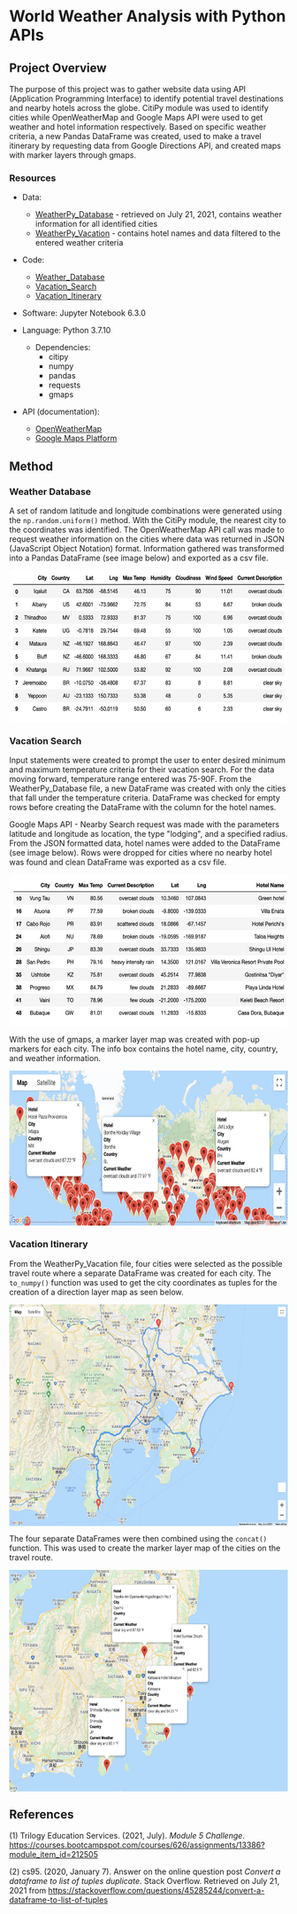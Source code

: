 # World Weather Analysis with Python APIs

## Project Overview
The purpose of this project was to gather website data using API (Application Programming Interface) to identify potential travel destinations and nearby hotels across the globe. CitiPy module was used to identify cities while OpenWeatherMap and Google Maps API were used to get weather and hotel information respectively. Based on specific weather criteria, a new Pandas DataFrame was created, used to make a travel itinerary by requesting data from Google Directions API, and created maps with marker layers through gmaps.

### Resources
- Data:
    - [WeatherPy_Database](https://github.com/samanthajpv/World_Weather_Analysis/blob/a3b09720de0e6ce98e7190b2d010be4d5109be55/Weather_Database/WeatherPy_Database.csv) - retrieved on July 21, 2021, contains weather information for all identified cities
    - [WeatherPy_Vacation](https://github.com/samanthajpv/World_Weather_Analysis/blob/a3b09720de0e6ce98e7190b2d010be4d5109be55/Vacation_Search/WeatherPy_vacation.csv) - contains hotel names and data filtered to the entered weather criteria
- Code:
    - [Weather_Database](https://github.com/samanthajpv/World_Weather_Analysis/blob/a3b09720de0e6ce98e7190b2d010be4d5109be55/Weather_Database/Weather_Database.ipynb)
    - [Vacation_Search](https://github.com/samanthajpv/World_Weather_Analysis/blob/a3b09720de0e6ce98e7190b2d010be4d5109be55/Vacation_Search/Vacation_Search.ipynb)
    - [Vacation_Itinerary](https://github.com/samanthajpv/World_Weather_Analysis/blob/a3b09720de0e6ce98e7190b2d010be4d5109be55/Vacation_Itinerary/Vacation_Itinerary.ipynb)
    
- Software: Jupyter Notebook 6.3.0
- Language: Python 3.7.10
    - Dependencies: 
        - citipy
        - numpy
        - pandas
        - requests
        - gmaps 
- API (documentation):
    - [OpenWeatherMap](https://openweathermap.org/api)
    - [Google Maps Platform](https://developers.google.com/maps)

## Method

### Weather Database
A set of random latitude and longitude combinations were generated using the ```np.random.uniform()``` method. With the CitiPy module, the nearest city to the coordinates was identified. The OpenWeatherMap API call was made to request weather information on the cities where data was returned in JSON (JavaScript Object Notation) format. Information gathered was transformed into a Pandas DataFrame (see image below) and exported as a csv file.
<p align="center">
    <img src="https://github.com/samanthajpv/World_Weather_Analysis/blob/90127fe95f78bc29c00ef261cbce144a2d3486de/Additional/Weather_Database.png" width="600" height="275" align="center">
</p>

### Vacation Search
Input statements were created to prompt the user to enter desired minimum and maximum temperature criteria for their vacation search. For the data moving forward, temperature range entered was 75-90F. From the WeatherPy_Database file, a new DataFrame was created with only the cities that fall under the temperature criteria. DataFrame was checked for empty rows before creating the DataFrame with the column for the hotel names. 

Google Maps API - Nearby Search request was made with the parameters latitude and longitude as location, the type "lodging", and a specified radius. From the JSON formatted data, hotel names were added to the DataFrame (see image below). Rows were dropped for cities where no nearby hotel was found and clean DataFrame was exported as a csv file.
<p align="center">
    <img src="https://github.com/samanthajpv/World_Weather_Analysis/blob/90127fe95f78bc29c00ef261cbce144a2d3486de/Additional/Vacation_Search.png" width="600" height="275" align="center">
</p>

With the use of gmaps, a marker layer map was created with pop-up markers for each city. The info box contains the hotel name, city, country, and weather information.
<p align="center">
    <img src="https://github.com/samanthajpv/World_Weather_Analysis/blob/a3b09720de0e6ce98e7190b2d010be4d5109be55/Vacation_Search/WeatherPy_vacation_map.png" width="700" height="280" align="center">
</p>

### Vacation Itinerary
From the WeatherPy_Vacation file, four cities were selected as the possible travel route where a separate DataFrame was created for each city. The ```to_numpy()``` function was used to get the city coordinates as tuples for the creation of a direction layer map as seen below.
<p align="center">
    <img src="https://github.com/samanthajpv/World_Weather_Analysis/blob/a3b09720de0e6ce98e7190b2d010be4d5109be55/Vacation_Itinerary/WeatherPy_travel_map.png" width="700" height="400" align="center">
</p>

The four separate DataFrames were then combined using the ```concat()``` function. This was used to create the marker layer map of the cities on the travel route.
<p align="center">
    <img src="https://github.com/samanthajpv/World_Weather_Analysis/blob/a3b09720de0e6ce98e7190b2d010be4d5109be55/Vacation_Itinerary/WeatherPy_travel_map_markers.png" width="700" height="400" align="center">
</p>

## References
(1) Trilogy Education Services. (2021, July). *Module 5 Challenge*. https://courses.bootcampspot.com/courses/626/assignments/13386?module_item_id=212505

(2) cs95. (2020, January 7). Answer on the online question post *Convert a dataframe to list of tuples duplicate*. Stack Overflow. Retrieved on July 21, 2021 from https://stackoverflow.com/questions/45285244/convert-a-dataframe-to-list-of-tuples
